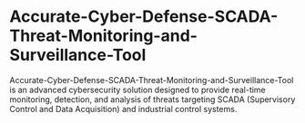 # Accurate-Cyber-Defense-SCADA-Threat-Monitoring-and-Surveillance-Tool
Accurate-Cyber-Defense-SCADA-Threat-Monitoring-and-Surveillance-Tool is an advanced cybersecurity solution designed to provide real-time monitoring, detection, and analysis of threats targeting SCADA (Supervisory Control and Data Acquisition) and industrial control systems.
